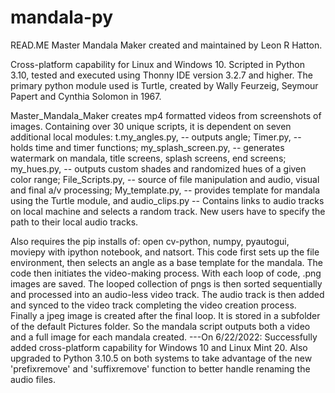 # mandala-py
READ.ME
Master Mandala Maker created and maintained by Leon R Hatton.

Cross-platform capability for Linux and Windows 10. Scripted in Python 3.10, tested and executed using Thonny IDE version 3.2.7 and higher.
The primary python module used is Turtle, created by Wally Feurzeig, Seymour Papert and Cynthia Solomon in 1967.

Master_Mandala_Maker creates mp4 formatted videos from screenshots of images. Containing over 30 unique scripts, it is dependent on seven additional local modules:
t.my_angles.py,  -- outputs angle; 
Timer.py,  -- holds time and timer functions; 
my_splash_screen.py,  -- generates watermark on mandala, title screens, splash screens, end screens; 
my_hues.py, -- outputs custom shades and randomized hues of a given color range; 
File_Scripts.py, -- source of file manipulation and audio, visual and final a/v processing; 
My_template.py, -- provides template for mandala using the Turtle module, and 
audio_clips.py  -- Contains links to audio tracks on local machine and selects a random track. 
New users have to specify the path to their local audio tracks.
 
Also requires the pip installs of:
open cv-python, 
numpy, 
pyautogui, 
moviepy with ipython notebook, and 
natsort. 
This code first sets up the file environment, then selects an angle as a base template for the mandala.
The code then initiates the video-making process. With each loop of code, .png images are saved. The looped collection of pngs is then sorted sequentially
and processed into an audio-less video track.  The audio track is then added and synced to the video track completing the video creation process. Finally a jpeg image is created after the final loop.  It is stored in a subfolder of the default Pictures folder. So the mandala script outputs both  a video and a full
image for each mandala created.
 ---On 6/22/2022: Successfully added cross-platform capability for Windows 10 and Linux Mint 20. Also upgraded to Python 3.10.5 on both systems to take advantage of the new 'prefixremove' and 'suffixremove' function to better handle renaming the audio files.
     

